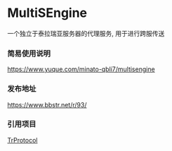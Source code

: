 # MultiSEngine
一个独立于泰拉瑞亚服务器的代理服务, 用于进行跨服传送

### 简易使用说明
https://www.yuque.com/minato-qbli7/multisengine
### 发布地址
https://www.bbstr.net/r/93/
### 引用项目
[TrProtocol](https://github.com/chi-rei-den/TrProtocol)
